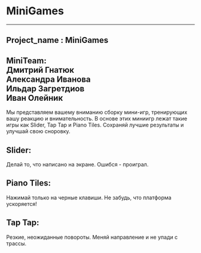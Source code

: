 # MiniGames  
--------------  
Project_name : MiniGames  
--------------  
MiniTeam:  
Дмитрий Гнатюк  
Александра Иванова  
Ильдар Загретдиов  
Иван Олейник  
--------------
Мы представляем вашему вниманию сборку мини-игр, тренирующих вашу реакцию и внимательность. В основе этих миниигр лежат такие игры как Slider, Tap Tap и Piano Tiles. Сохраняй лучшие результаты и улучшай свою сноровку.

Slider: 
--------------
Делай то, что написано на экране. Ошибся - проиграл.  

Piano Tiles:  
-------------- 
Нажимай только на черные клавиши. Не забудь, что платформа ускоряется!  

Tap Tap:  
--------------  
Резкие, неожиданные повороты. Меняй направление и не упади с трассы.
 
